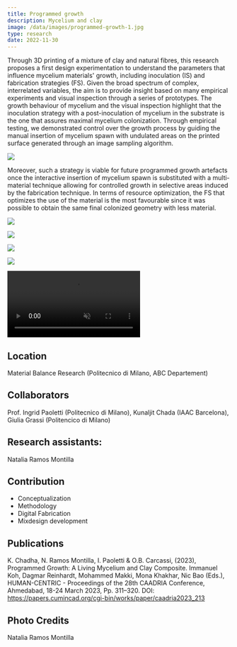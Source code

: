 ```yaml
---
title: Programmed growth
description: Mycelium and clay 
image: /data/images/programmed-growth-1.jpg
type: research
date: 2022-11-30
---
```

Through 3D printing of a mixture of clay and natural fibres, this research proposes a first design experimentation to understand the parameters that influence mycelium materials' growth, including inoculation (IS) and fabrication strategies (FS). Given the broad spectrum of complex, interrelated variables, the aim is to provide insight based on many empirical experiments and visual inspection through a series of prototypes. The growth behaviour of mycelium and the visual inspection highlight that the inoculation strategy with a post-inoculation of mycelium in the substrate is the one that assures maximal mycelium colonization. Through empirical testing, we demonstrated control over the growth process by guiding the manual insertion of mycelium spawn with undulated areas on the printed surface generated through an image sampling algorithm. 

![](/data/images/programmed-growth-3.jpg)

Moreover, such a strategy is viable for future programmed growth artefacts once the interactive insertion of mycelium spawn is substituted with a multi-material technique allowing for controlled growth in selective areas induced by the fabrication technique. In terms of resource optimization, the FS that optimizes the use of the material is the most favourable since it was possible to obtain the same final colonized geometry with less material. 

![](/data/images/programmed-growth-2.jpg)

![](/data/images/programmed-growth-3.gif)

![](/data/images/programmed-growth-4.jpg)

![](/data/images/programmed-growth-5.jpg)

<p>
    <video src="/data/images/programmed-growth-1.mp4" muted controls></video>
</p>

## Location
Material Balance Research (Politecnico di Milano, ABC Departement)

## Collaborators
Prof. Ingrid Paoletti (Politecnico di Milano), Kunaljit Chada (IAAC Barcelona), Giulia Grassi (Politencico di Milano)

## Research assistants:
Natalia Ramos Montilla

## Contribution
- Conceptualization
- Methodology
- Digital Fabrication
- Mixdesign development 

## Publications
K. Chadha, N. Ramos Montilla, I. Paoletti & O.B. Carcassi, (2023), Programmed Growth: A Living Mycelium and Clay Composite. Immanuel Koh, Dagmar Reinhardt, Mohammed Makki, Mona Khakhar, Nic Bao (Eds.), HUMAN-CENTRIC - Proceedings of the 28th CAADRIA Conference, Ahmedabad, 18-24 March 2023, Pp. 311–320. DOI: https://papers.cumincad.org/cgi-bin/works/paper/caadria2023_213

## Photo Credits
Natalia Ramos Montilla
